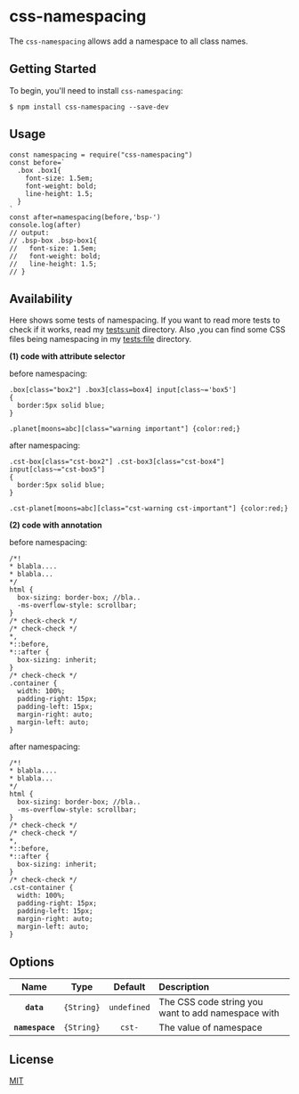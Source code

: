 # css-namespacing

The `css-namespacing` allows add a namespace to all class names.

## Getting Started

To begin, you'll need to install `css-namespacing`:

```console
$ npm install css-namespacing --save-dev
```

## Usage

```console
const namespacing = require("css-namespacing")
const before=`
  .box .box1{
    font-size: 1.5em;
    font-weight: bold;
    line-height: 1.5;
  }
`
const after=namespacing(before,'bsp-')
console.log(after)
// output:
// .bsp-box .bsp-box1{
//   font-size: 1.5em;
//   font-weight: bold;
//   line-height: 1.5;
// }
```
## Availability
Here shows some tests of namespacing.
If you want to read more tests to check if it works, read my [tests:unit](https://github.com/Hitotsubashi/css-namespacing/tree/master/tests/unit) directory.
Also ,you can find some CSS files being namespacing in my [tests:file](https://github.com/Hitotsubashi/css-namespacing/tree/master/tests/file) directory.

**(1) code with attribute selector**

before namespacing:
```console
.box[class="box2"] .box3[class=box4] input[class~='box5']
{
  border:5px solid blue;
}

.planet[moons=abc][class="warning important"] {color:red;}
```
after namespacing:
```console
.cst-box[class="cst-box2"] .cst-box3[class="cst-box4"] input[class~="cst-box5"]
{
  border:5px solid blue;
}

.cst-planet[moons=abc][class="cst-warning cst-important"] {color:red;}
```

**(2) code with annotation**

before namespacing:
```console
/*!
* blabla....
* blabla...
*/
html {
  box-sizing: border-box; //bla..
  -ms-overflow-style: scrollbar; 
}
/* check-check */
/* check-check */
*,
*::before,
*::after {
  box-sizing: inherit;
}
/* check-check */
.container {
  width: 100%;
  padding-right: 15px;
  padding-left: 15px;
  margin-right: auto;
  margin-left: auto;
}
```
after namespacing:
```console
/*!
* blabla....
* blabla...
*/
html {
  box-sizing: border-box; //bla..
  -ms-overflow-style: scrollbar; 
}
/* check-check */
/* check-check */
*,
*::before,
*::after {
  box-sizing: inherit;
}
/* check-check */
.cst-container {
  width: 100%;
  padding-right: 15px;
  padding-left: 15px;
  margin-right: auto;
  margin-left: auto;
}
```

## Options
|           Name            |                   Type                    |   Default   | Description     |
| :-------------: | :---------------------------------------: | :---------: | :-------------- |
|   **`data`**    | `{String}` | `undefined` | The CSS code string you want to add namespace with  |
| **`namespace`** | `{String}` |    `cst-`   | The value of namespace  |

## License

[MIT](./LICENSE)